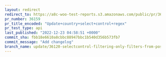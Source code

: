 ```yaml
---
layout: redirect
redirect_to: https://a8c-woo-test-reports.s3.amazonaws.com/public/pr/36159/api/index.html
pr_number: 36159
pr_title_encoded: "Update+country+select+control+regex"
pr_test_type: api
last_published: "2022-12-23 04:58:51 +0000"
commit_sha: fbb18e6610a8cbbc88947bbc1b540d356b573fb7
commit_message: "Add changelog"
branch_name: update/36120-selectcontrol-filtering-only-filters-from-position-0
---
```

